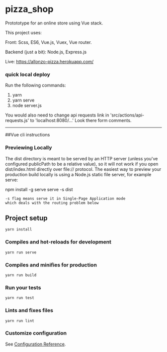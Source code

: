 # pizza_shop
Protototype for an online store using Vue stack.


This project uses:

Front:
Scss, ES6, Vue.js, Vuex, Vue router.

Backend (just a bit):
Node.js, Express.js

Live:
https://allonzo-pizza.herokuapp.com/

### quick local deploy

Run the following commands:

1. yarn
2. yarn serve
3. node server.js

You would also need to change api requests link in 'src/actions/api-requests.js' to 'localhost:8080/...'
Look there form comments.

---

##Vue cli instructions

### Previewing Locally

The dist directory is meant to be served by an HTTP server (unless you've configured publicPath to be a relative value), so it will not work if you open dist/index.html directly over file:// protocol. The easiest way to preview your production build locally is using a Node.js static file server, for example serve:

npm install -g serve
serve -s dist

    -s flag means serve it in Single-Page Application mode
    which deals with the routing problem below

## Project setup

```
yarn install
```

### Compiles and hot-reloads for development

```
yarn run serve
```

### Compiles and minifies for production

```
yarn run build
```

### Run your tests

```
yarn run test
```

### Lints and fixes files

```
yarn run lint
```

### Customize configuration

See [Configuration Reference](https://cli.vuejs.org/config/).
